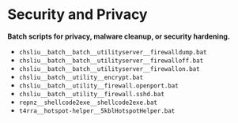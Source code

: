 # Security and Privacy

**Batch scripts for privacy, malware cleanup, or security hardening.**

- `chsliu__batch__batch__utilityserver__firewalldump.bat`
- `chsliu__batch__batch__utilityserver__firewalloff.bat`
- `chsliu__batch__batch__utilityserver__firewallon.bat`
- `chsliu__batch__utility__encrypt.bat`
- `chsliu__batch__utility__firewall.openport.bat`
- `chsliu__batch__utility__firewall.sshd.bat`
- `repnz__shellcode2exe__shellcode2exe.bat`
- `t4rra__hotspot-helper__5kblHotspotHelper.bat`

